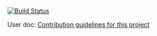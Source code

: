 [![Build Status](https://travis-ci.org/ousmaneTra/zzoverflow.svg?branch=master)](https://travis-ci.org/ousmaneTra/zzoverflow)

User doc: [Contribution guidelines for this project](doc.odt)